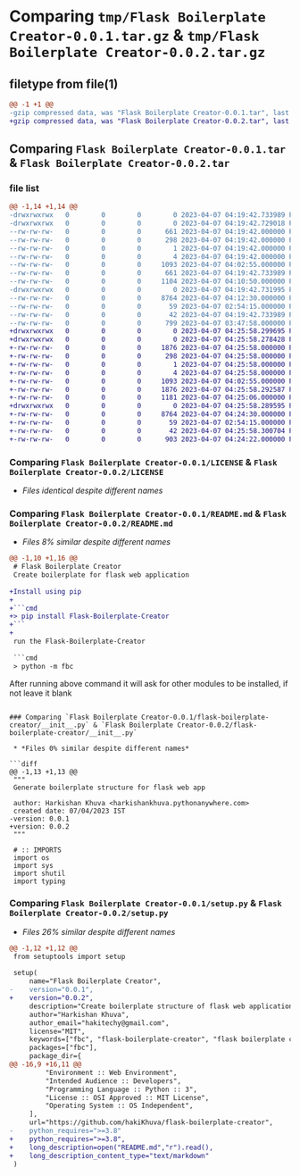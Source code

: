 # Comparing `tmp/Flask Boilerplate Creator-0.0.1.tar.gz` & `tmp/Flask Boilerplate Creator-0.0.2.tar.gz`

## filetype from file(1)

```diff
@@ -1 +1 @@
-gzip compressed data, was "Flask Boilerplate Creator-0.0.1.tar", last modified: Fri Apr  7 04:19:42 2023, max compression
+gzip compressed data, was "Flask Boilerplate Creator-0.0.2.tar", last modified: Fri Apr  7 04:25:58 2023, max compression
```

## Comparing `Flask Boilerplate Creator-0.0.1.tar` & `Flask Boilerplate Creator-0.0.2.tar`

### file list

```diff
@@ -1,14 +1,14 @@
-drwxrwxrwx   0        0        0        0 2023-04-07 04:19:42.733989 Flask Boilerplate Creator-0.0.1/
-drwxrwxrwx   0        0        0        0 2023-04-07 04:19:42.729018 Flask Boilerplate Creator-0.0.1/Flask_Boilerplate_Creator.egg-info/
--rw-rw-rw-   0        0        0      661 2023-04-07 04:19:42.000000 Flask Boilerplate Creator-0.0.1/Flask_Boilerplate_Creator.egg-info/PKG-INFO
--rw-rw-rw-   0        0        0      298 2023-04-07 04:19:42.000000 Flask Boilerplate Creator-0.0.1/Flask_Boilerplate_Creator.egg-info/SOURCES.txt
--rw-rw-rw-   0        0        0        1 2023-04-07 04:19:42.000000 Flask Boilerplate Creator-0.0.1/Flask_Boilerplate_Creator.egg-info/dependency_links.txt
--rw-rw-rw-   0        0        0        4 2023-04-07 04:19:42.000000 Flask Boilerplate Creator-0.0.1/Flask_Boilerplate_Creator.egg-info/top_level.txt
--rw-rw-rw-   0        0        0     1093 2023-04-07 04:02:55.000000 Flask Boilerplate Creator-0.0.1/LICENSE
--rw-rw-rw-   0        0        0      661 2023-04-07 04:19:42.733989 Flask Boilerplate Creator-0.0.1/PKG-INFO
--rw-rw-rw-   0        0        0     1104 2023-04-07 04:10:50.000000 Flask Boilerplate Creator-0.0.1/README.md
-drwxrwxrwx   0        0        0        0 2023-04-07 04:19:42.731995 Flask Boilerplate Creator-0.0.1/flask-boilerplate-creator/
--rw-rw-rw-   0        0        0     8764 2023-04-07 04:12:30.000000 Flask Boilerplate Creator-0.0.1/flask-boilerplate-creator/__init__.py
--rw-rw-rw-   0        0        0       59 2023-04-07 02:54:15.000000 Flask Boilerplate Creator-0.0.1/flask-boilerplate-creator/__main__.py
--rw-rw-rw-   0        0        0       42 2023-04-07 04:19:42.733989 Flask Boilerplate Creator-0.0.1/setup.cfg
--rw-rw-rw-   0        0        0      799 2023-04-07 03:47:58.000000 Flask Boilerplate Creator-0.0.1/setup.py
+drwxrwxrwx   0        0        0        0 2023-04-07 04:25:58.299695 Flask Boilerplate Creator-0.0.2/
+drwxrwxrwx   0        0        0        0 2023-04-07 04:25:58.278428 Flask Boilerplate Creator-0.0.2/Flask_Boilerplate_Creator.egg-info/
+-rw-rw-rw-   0        0        0     1876 2023-04-07 04:25:58.000000 Flask Boilerplate Creator-0.0.2/Flask_Boilerplate_Creator.egg-info/PKG-INFO
+-rw-rw-rw-   0        0        0      298 2023-04-07 04:25:58.000000 Flask Boilerplate Creator-0.0.2/Flask_Boilerplate_Creator.egg-info/SOURCES.txt
+-rw-rw-rw-   0        0        0        1 2023-04-07 04:25:58.000000 Flask Boilerplate Creator-0.0.2/Flask_Boilerplate_Creator.egg-info/dependency_links.txt
+-rw-rw-rw-   0        0        0        4 2023-04-07 04:25:58.000000 Flask Boilerplate Creator-0.0.2/Flask_Boilerplate_Creator.egg-info/top_level.txt
+-rw-rw-rw-   0        0        0     1093 2023-04-07 04:02:55.000000 Flask Boilerplate Creator-0.0.2/LICENSE
+-rw-rw-rw-   0        0        0     1876 2023-04-07 04:25:58.292587 Flask Boilerplate Creator-0.0.2/PKG-INFO
+-rw-rw-rw-   0        0        0     1181 2023-04-07 04:25:06.000000 Flask Boilerplate Creator-0.0.2/README.md
+drwxrwxrwx   0        0        0        0 2023-04-07 04:25:58.289595 Flask Boilerplate Creator-0.0.2/flask-boilerplate-creator/
+-rw-rw-rw-   0        0        0     8764 2023-04-07 04:24:30.000000 Flask Boilerplate Creator-0.0.2/flask-boilerplate-creator/__init__.py
+-rw-rw-rw-   0        0        0       59 2023-04-07 02:54:15.000000 Flask Boilerplate Creator-0.0.2/flask-boilerplate-creator/__main__.py
+-rw-rw-rw-   0        0        0       42 2023-04-07 04:25:58.300704 Flask Boilerplate Creator-0.0.2/setup.cfg
+-rw-rw-rw-   0        0        0      903 2023-04-07 04:24:22.000000 Flask Boilerplate Creator-0.0.2/setup.py
```

### Comparing `Flask Boilerplate Creator-0.0.1/LICENSE` & `Flask Boilerplate Creator-0.0.2/LICENSE`

 * *Files identical despite different names*

### Comparing `Flask Boilerplate Creator-0.0.1/README.md` & `Flask Boilerplate Creator-0.0.2/README.md`

 * *Files 8% similar despite different names*

```diff
@@ -1,10 +1,16 @@
 # Flask Boilerplate Creator
 Create boilerplate for flask web application
 
+Install using pip
+
+```cmd
+> pip install Flask-Boilerplate-Creator
+```
+
 run the Flask-Boilerplate-Creator
 
 ```cmd
 > python -m fbc
 ```
 
 After running above command it will ask for other modules to be installed, if not leave it blank
```

### Comparing `Flask Boilerplate Creator-0.0.1/flask-boilerplate-creator/__init__.py` & `Flask Boilerplate Creator-0.0.2/flask-boilerplate-creator/__init__.py`

 * *Files 0% similar despite different names*

```diff
@@ -1,13 +1,13 @@
 """
 Generate boilerplate structure for flask web app
 
 author: Harkishan Khuva <harkishankhuva.pythonanywhere.com>
 created date: 07/04/2023 IST
-version: 0.0.1
+version: 0.0.2
 """
 
 # :: IMPORTS
 import os
 import sys
 import shutil
 import typing
```

### Comparing `Flask Boilerplate Creator-0.0.1/setup.py` & `Flask Boilerplate Creator-0.0.2/setup.py`

 * *Files 26% similar despite different names*

```diff
@@ -1,12 +1,12 @@
 from setuptools import setup
 
 setup(
     name="Flask Boilerplate Creator",
-    version="0.0.1",
+    version="0.0.2",
     description="Create boilerplate structure of flask web application",
     author="Harkishan Khuva",
     author_email="hakitechy@gmail.com",
     license="MIT",
     keywords=["fbc", "flask-boilerplate-creator", "flask boilerplate creator"],
     packages=["fbc"],
     package_dir={
@@ -16,9 +16,11 @@
         "Environment :: Web Environment",
         "Intended Audience :: Developers",
         "Programming Language :: Python :: 3",
         "License :: OSI Approved :: MIT License",
         "Operating System :: OS Independent",
     ],
     url="https://github.com/hakiKhuva/flask-boilerplate-creator",
-    python_requires=">=3.8"
+    python_requires=">=3.8",
+    long_description=open("README.md","r").read(),
+    long_description_content_type="text/markdown"
 )
```

